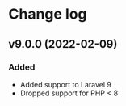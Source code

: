 # Change log


## v9.0.0 (2022-02-09)

### Added

- Added support to Laravel 9
- Dropped support for PHP < 8
